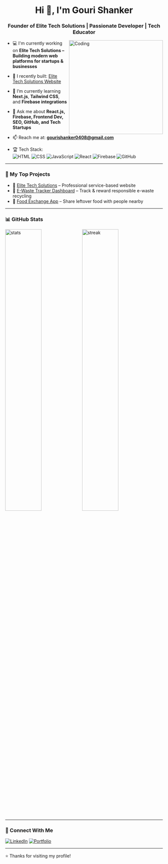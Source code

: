 <h1 align="center">Hi 👋, I'm Gouri Shanker</h1>
<h3 align="center">Founder of Elite Tech Solutions | Passionate Developer | Tech Educator</h3>

<img align="right" alt="Coding" width="300" src="https://cdn.dribbble.com/users/1162077/screenshots/3848914/programmer.gif" />

- 💻 I'm currently working on **Elite Tech Solutions – Building modern web platforms for startups & businesses**

- 🔭 I recently built: [Elite Tech Solutions Website](https://elitetechsolutions-eta.vercel.app)

- 🌱 I’m currently learning **Next.js**, **Tailwind CSS**, and **Firebase integrations**

- 💬 Ask me about **React.js, Firebase, Frontend Dev, SEO, GitHub, and Tech Startups**

- 📫 Reach me at: **gourishanker0408@gmail.com**

- 🏆 Tech Stack:  
  ![HTML](https://img.shields.io/badge/-HTML5-E34F26?style=flat&logo=html5&logoColor=white)
  ![CSS](https://img.shields.io/badge/-CSS3-1572B6?style=flat&logo=css3)
  ![JavaScript](https://img.shields.io/badge/-JavaScript-F7DF1E?style=flat&logo=javascript&logoColor=black)
  ![React](https://img.shields.io/badge/-React-61DAFB?style=flat&logo=react)
  ![Firebase](https://img.shields.io/badge/-Firebase-FFCA28?style=flat&logo=firebase)
  ![GitHub](https://img.shields.io/badge/-GitHub-181717?style=flat&logo=github)

---

### 🚀 My Top Projects

- 🔗 [Elite Tech Solutions](https://elitetechsolutions-eta.vercel.app) – Professional service-based website  
- 🔗 [E-Waste Tracker Dashboard](#) – Track & reward responsible e-waste recycling  
- 🔗 [Food Exchange App](#) – Share leftover food with people nearby  

---

### 📊 GitHub Stats

<p align="left">
  <img src="https://github-readme-stats.vercel.app/api?username=Majnu04&show_icons=true&theme=tokyonight" alt="stats" width="48%" />
  <img src="https://github-readme-streak-stats.herokuapp.com/?user=Majnu04&theme=tokyonight" alt="streak" width="48%" />
</p>

---

### 🔗 Connect With Me

[![LinkedIn](https://img.shields.io/badge/-LinkedIn-blue?style=flat&logo=linkedin)](https://www.linkedin.com/in/gowri-sankar-nelam-0555771b6/)
[![Portfolio](https://img.shields.io/badge/-Portfolio-000?style=flat&logo=vercel)](https://elitetechsolutions-eta.vercel.app)

---

⭐️ Thanks for visiting my profile!
